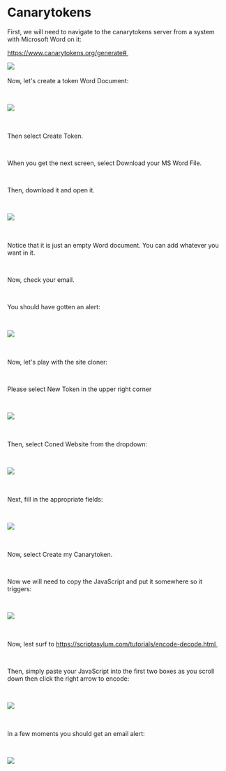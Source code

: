  

# Canarytokens 


First, we will need to navigate to the canarytokens server from a system with Microsoft Word on it: 

https://www.canarytokens.org/generate# 

![](attachment\Clipboard_2021-03-12-09-59-43.png) 


Now, let's create a token Word Document: 


  

![](attachment\Clipboard_2021-03-12-10-01-33.png) 

  

Then select Create Token. 

  

When you get the next screen, select Download your MS Word File.  

  

Then, download it and open it. 

  

![](attachment\Clipboard_2021-03-12-10-03-10.png) 

  

Notice that it is just an empty Word document. You can add whatever you want in it. 

  

Now, check your email. 

  

You should have gotten an alert: 

  

![](attachment\Clipboard_2021-03-12-10-04-16.png) 

  

Now, let's play with the site cloner: 

  

Please select New Token in the upper right corner 

  

![](attachment\Clipboard_2021-03-12-10-07-48.png) 

  

Then, select Coned Website from the dropdown: 

  

![](attachment\Clipboard_2021-03-12-10-08-21.png) 

  

Next, fill in the appropriate fields: 

  

![](attachment\Clipboard_2021-03-12-10-09-19.png) 

  

Now, select Create my Canarytoken. 

  

Now we will need to copy the JavaScript and put it somewhere so it triggers: 

  

![](attachment\Clipboard_2021-03-12-10-11-06.png) 

  

Now, lest surf to https://scriptasylum.com/tutorials/encode-decode.html 

  

Then, simply paste your JavaScript into the first two boxes as you scroll down then click the right arrow to encode: 

  

![](attachment\Clipboard_2021-03-12-10-18-39.png) 

  

In a few moments you should get an email alert: 

  

![](attachment\Clipboard_2021-03-12-10-19-36.png) 

  

  

  

  

 

 
